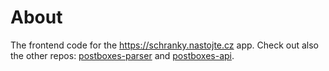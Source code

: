 # About

The frontend code for the <https://schranky.nastojte.cz> app. Check out also the other repos: [postboxes-parser](https://github.com/oookoook/postboxes-parser) and [postboxes-api](https://github.com/oookoook/postboxes-api).
